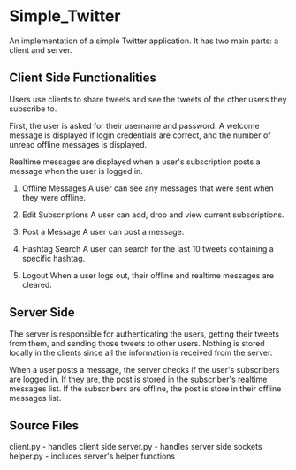 # Simple_Twitter

An implementation of a simple Twitter application. It has two main parts: 
a client and server.

## Client Side Functionalities

Users use clients to share tweets and see the tweets of the other users 
they subscribe to.

First, the user is asked for their username and password.
A welcome message is displayed if login credentials are correct, and the 
number of unread offline messages is displayed.

Realtime messages are displayed when a user's subscription posts a message 
when the user is logged in.

1. Offline Messages
A user can see any messages that were sent when they were offline.

2. Edit Subscriptions
A user can add, drop and view current subscriptions.

3. Post a Message
A user can post a message.

4. Hashtag Search
A user can search for the last 10 tweets containing a specific hashtag. 

5. Logout
When a user logs out, their offline and realtime messages are cleared.

## Server Side

The server is responsible for authenticating the users, getting their tweets 
from them, and sending those tweets to other users. Nothing is stored 
locally in the clients since all the information is received from the 
server.

When a user posts a message, the server checks if the user's subscribers 
are logged in. If they are, the post is stored in the subscriber's realtime 
messages list. If the subscribers are offline, the post is store in their offline 
messages list.

## Source Files

client.py - handles client side
server.py - handles server side sockets
helper.py - includes server's helper functions

